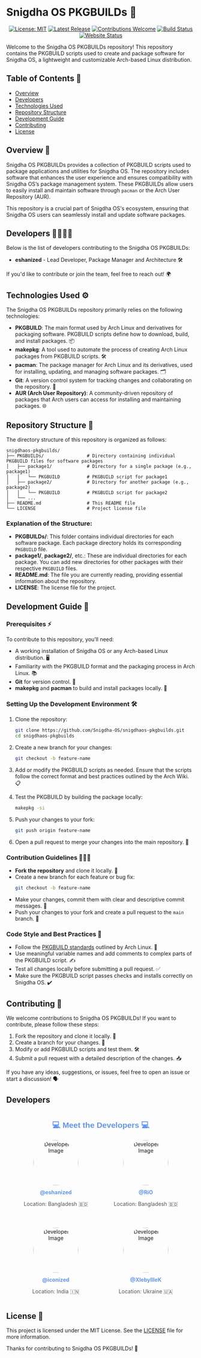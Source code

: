 # Snigdha OS PKGBUILDs 🚀

<p align="center">  
  <a href="LICENSE"><img src="https://img.shields.io/badge/License-MIT-yellow.svg?style=for-the-badge" alt="License: MIT"></a>  
  <a href="https://github.com/Snigdha-OS/snigdhaos-pkgbuilds/releases"><img src="https://img.shields.io/github/v/release/Snigdha-OS/snigdhaos-pkgbuilds?style=for-the-badge" alt="Latest Release"></a>  
  <a href="https://github.com/Snigdha-OS/snigdhaos-pkgbuilds/issues"><img src="https://img.shields.io/badge/contributions-welcome-brightgreen.svg?style=for-the-badge" alt="Contributions Welcome"></a>  
  <a href="https://github.com/Snigdha-OS/snigdhaos-pkgbuilds/actions"><img src="https://img.shields.io/github/actions/workflow/status/Snigdha-OS/snigdhaos-pkgbuilds/cz.yml?branch=master&style=for-the-badge" alt="Build Status"></a>  
  <a href="https://snigdha-os.github.io"><img src="https://img.shields.io/website?url=https%3A%2F%2Fsnigdha-os.github.io&style=for-the-badge" alt="Website Status"></a>  
</p>  

Welcome to the Snigdha OS PKGBUILDs repository! This repository contains the PKGBUILD scripts used to create and package software for Snigdha OS, a lightweight and customizable Arch-based Linux distribution.

## Table of Contents 📑

- [Overview](#overview)
- [Developers](#developers)
- [Technologies Used](#technologies-used)
- [Repository Structure](#repository-structure)
- [Development Guide](#development-guide)
- [Contributing](#contributing)
- [License](#license)

## Overview 🌟

Snigdha OS PKGBUILDs provides a collection of PKGBUILD scripts used to package applications and utilities for Snigdha OS. The repository includes software that enhances the user experience and ensures compatibility with Snigdha OS’s package management system. These PKGBUILDs allow users to easily install and maintain software through `pacman` or the Arch User Repository (AUR).

This repository is a crucial part of Snigdha OS's ecosystem, ensuring that Snigdha OS users can seamlessly install and update software packages.

## Developers 👨‍💻👩‍💻

Below is the list of developers contributing to the Snigdha OS PKGBUILDs:

- **eshanized** - Lead Developer, Package Manager and Architecture 🛠️

If you'd like to contribute or join the team, feel free to reach out! 🌍

## Technologies Used ⚙️

The Snigdha OS PKGBUILDs repository primarily relies on the following technologies:

- **PKGBUILD**: The main format used by Arch Linux and derivatives for packaging software. PKGBUILD scripts define how to download, build, and install packages. 📦
- **makepkg**: A tool used to automate the process of creating Arch Linux packages from PKGBUILD scripts. 🛠️
- **pacman**: The package manager for Arch Linux and its derivatives, used for installing, updating, and managing software packages. 🗂️
- **Git**: A version control system for tracking changes and collaborating on the repository. 🔄
- **AUR (Arch User Repository)**: A community-driven repository of packages that Arch users can access for installing and maintaining packages. 🌐

## Repository Structure 📂

The directory structure of this repository is organized as follows:

```
snigdhaos-pkgbuilds/
├── PKGBUILDs/                # Directory containing individual PKGBUILD files for software packages
│   ├── package1/             # Directory for a single package (e.g., package1)
│   │   └── PKGBUILD          # PKGBUILD script for package1
│   ├── package2/             # Directory for another package (e.g., package2)
│   │   └── PKGBUILD          # PKGBUILD script for package2
│   └── ...
├── README.md                 # This README file
└── LICENSE                   # Project license file
```

### Explanation of the Structure:

- **PKGBUILDs/**: This folder contains individual directories for each software package. Each package directory holds its corresponding `PKGBUILD` file.
- **package1/**, **package2/**, etc.: These are individual directories for each package. You can add new directories for other packages with their respective `PKGBUILD` files.
- **README.md**: The file you are currently reading, providing essential information about the repository.
- **LICENSE**: The license file for the project.

## Development Guide 📝

### Prerequisites ⚡

To contribute to this repository, you’ll need:

- A working installation of Snigdha OS or any Arch-based Linux distribution. 🖥️
- Familiarity with the PKGBUILD format and the packaging process in Arch Linux. 📚
- **Git** for version control. 🔧
- **makepkg** and **pacman** to build and install packages locally. 🔨

### Setting Up the Development Environment 🛠️

1. Clone the repository:
   ```bash
   git clone https://github.com/Snigdha-OS/snigdhaos-pkgbuilds.git
   cd snigdhaos-pkgbuilds
   ```

2. Create a new branch for your changes:
   ```bash
   git checkout -b feature-name
   ```

3. Add or modify the PKGBUILD scripts as needed. Ensure that the scripts follow the correct format and best practices outlined by the Arch Wiki. 📋

4. Test the PKGBUILD by building the package locally:
   ```bash
   makepkg -si
   ```

5. Push your changes to your fork:
   ```bash
   git push origin feature-name
   ```

6. Open a pull request to merge your changes into the main repository. 🔄

### Contribution Guidelines 🧑‍🤝‍🧑

- **Fork the repository** and clone it locally. 🍴
- Create a new branch for each feature or bug fix:
  ```bash
  git checkout -b feature-name
  ```
- Make your changes, commit them with clear and descriptive commit messages. 💬
- Push your changes to your fork and create a pull request to the `main` branch. 🔀

### Code Style and Best Practices 📐

- Follow the [PKGBUILD standards](https://wiki.archlinux.org/title/PKGBUILD) outlined by Arch Linux. 📘
- Use meaningful variable names and add comments to complex parts of the PKGBUILD script. ✍️
- Test all changes locally before submitting a pull request. ✅
- Make sure the PKGBUILD script passes checks and installs correctly on Snigdha OS. ✔️

## Contributing 💪

We welcome contributions to Snigdha OS PKGBUILDs! If you want to contribute, please follow these steps:

1. Fork the repository and clone it locally. 🍴
2. Create a branch for your changes. 🔄
3. Modify or add PKGBUILD scripts and test them. 🛠️
4. Submit a pull request with a detailed description of the changes. 📥

If you have any ideas, suggestions, or issues, feel free to open an issue or start a discussion! 🗣️

## Developers 

<!-- Developer Section -->
<h2 align="center" style="font-family: 'Arial', sans-serif; color: #6495ed; margin-top: 40px;">💻 Meet the Developers 💻</h2>

<div style="display: flex; justify-content: center; gap: 40px; flex-wrap: wrap; margin-top: 20px;">

  <!-- Developer 1 -->
  <div style="text-align: center; width: 200px;">
    <img src="https://avatars.githubusercontent.com/u/148610067?v=4" alt="Developer 1 Image" width="120" height="120" style="border-radius: 50%; margin-bottom: 10px;">
    <h4 style="margin: 0;">
      <a href="https://github.com/eshanized" style="color: #6495ed; text-decoration: none;">@eshanized</a>
    </h4>
    <p style="font-size: 14px; color: #555;">Location: Bangladesh 🇧🇩</p>
  </div>

  <!-- Developer 2 -->
  <div style="text-align: center; width: 200px;">
    <img src="https://avatars.githubusercontent.com/u/167227445?v=4" alt="Developer 2 Image" width="120" height="120" style="border-radius: 50%; margin-bottom: 10px;">
    <h4 style="margin: 0;">
      <a href="https://github.com/d3v1l0n" style="color: #6495ed; text-decoration: none;">@RiO</a>
    </h4>
    <p style="font-size: 14px; color: #555;">Location: Bangladesh 🇧🇩</p>
  </div>

  <!-- Developer 4 -->
  <div style="text-align: center; width: 200px;">
    <img src="https://avatars.githubusercontent.com/u/157954129?v=4" alt="Developer 4 Image" width="120" height="120" style="border-radius: 50%; margin-bottom: 10px;">
    <h4 style="margin: 0;">
      <a href="https://github.com/iconized" style="color: #6495ed; text-decoration: none;">@iconized</a>
    </h4>
    <p style="font-size: 14px; color: #555;">Location: India 🇮🇳</p>
  </div>

  <!-- Developer 5 -->
  <div style="text-align: center; width: 200px;">
    <img src="https://avatars.githubusercontent.com/u/96723939?v=4" alt="Developer 5 Image" width="120" height="120" style="border-radius: 50%; margin-bottom: 10px;">
    <h4 style="margin: 0;">
      <a href="https://github.com/XlebyllleK" style="color: #6495ed; text-decoration: none;">@XlebyllleK</a>
    </h4>
    <p style="font-size: 14px; color: #555;">Location: Ukraine 🇺🇦</p>
  </div>

</div>


## License 📜

This project is licensed under the MIT License. See the [LICENSE](LICENSE) file for more information.


Thanks for contributing to Snigdha OS PKGBUILDs! 🙏
